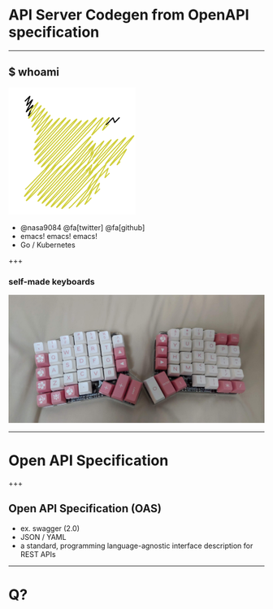 # API Server Codegen from OpenAPI specification

---

## $ whoami

![pika](assets/pika.png)
* @nasa9084 @fa[twitter] @fa[github]
* emacs! emacs! emacs!
* Go / Kubernetes

+++

### self-made keyboards

![ergodash](assets/ergodash.jpg)

---

# Open API Specification

+++

## Open API Specification (OAS)

* ex. swagger (2.0)
* JSON / YAML
* a standard, programming language-agnostic interface description for REST APIs

---

# Q?
